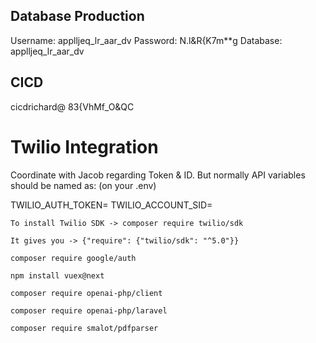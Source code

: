 ## Database Production

Username: applljeq_lr_aar_dv
Password: N.l&R{K7m\*\*g
Database: applljeq_lr_aar_dv

## CICD

cicdrichard@
83{VhMf_O&QC

# Twilio Integration

Coordinate with Jacob regarding Token & ID. But normally API variables should be named as: (on your .env)

TWILIO_AUTH_TOKEN=
TWILIO_ACCOUNT_SID=

`To install Twilio SDK -> composer require twilio/sdk`

`It gives you -> {"require": {"twilio/sdk": "^5.0"}}`

`composer require google/auth`

`npm install vuex@next`

`composer require openai-php/client`

`composer require openai-php/laravel`

`composer require smalot/pdfparser`
